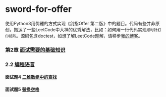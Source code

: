# sword-for-offer
使用Python3用优雅的方式实现《剑指Offer 第二版》中的题目。代码有些并非原创，搬运了一些LeetCode中大神的优秀解法，比如：如何用一行代码实现`顺时针打印矩阵`。源码包含doctest，如想了解LeetCode题解，请移步[我的博客](https://darktiantian.github.io/%E5%89%91%E6%8C%87Offer/)。

### 第2章 [面试需要的基础知识](/chapter_2)
### 2.2 [编程语言](/chapter_2/section_3)
#### 面试题4 [二维数组中的查找](./second#面试题2-使用Python实现单例模式)
#### 面试题5 [替换空格](./section_3#5.替换空格)
